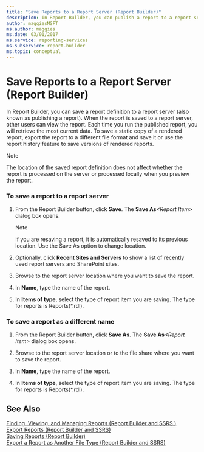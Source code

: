 ```yaml
---
title: "Save Reports to a Report Server (Report Builder)"
description: In Report Builder, you can publish a report to a report server. Others can view it. Each time you run the published report, you see the most current data.
author: maggiesMSFT
ms.author: maggies
ms.date: 03/01/2017
ms.service: reporting-services
ms.subservice: report-builder
ms.topic: conceptual
---
```

# Save Reports to a Report Server (Report Builder)
  In Report Builder, you can save a report definition to a report server (also known as publishing a report). When the report is saved to a report server, other users can view the report. Each time you run the published report, you will retrieve the most current data. To save a static copy of a rendered report, export the report to a different file format and save it or use the report history feature to save versions of rendered reports.  
  
> [!NOTE]  
>  The location of the saved report definition does not affect whether the report is processed on the server or processed locally when you preview the report.  
  
### To save a report to a report server  
  
1.  From the Report Builder button, click **Save**. The **Save As**_\<Report Item>_ dialog box opens.  
  
    > [!NOTE]  
    >  If you are resaving a report, it is automatically resaved to its previous location. Use the Save As option to change location.  
  
2.  Optionally, click **Recent Sites and Servers** to show a list of recently used report servers and SharePoint sites.  
  
3.  Browse to the report server location where you want to save the report.  
  
4.  In **Name**, type the name of the report.  
  
5.  In **Items of type**, select the type of report item you are saving. The type for reports is Reports(*.rdl).  
  
### To save a report as a different name  
  
1.  From the Report Builder button, click **Save As**. The **Save As**_\<Report Item>_ dialog box opens.  
  
2.  Browse to the report server location or to the file share where you want to save the report.  
  
3.  In **Name**, type the name of the report.  
  
4.  In **Items of type**, select the type of report item you are saving. The type for reports is Reports(*.rdl).  
  
## See Also  
 [Finding, Viewing, and Managing Reports &#40;Report Builder and SSRS &#41;](../../reporting-services/report-builder/finding-viewing-and-managing-reports-report-builder-and-ssrs.md)   
 [Export Reports &#40;Report Builder and SSRS&#41;](../../reporting-services/report-builder/export-reports-report-builder-and-ssrs.md)   
 [Saving Reports &#40;Report Builder&#41;](../../reporting-services/report-builder/saving-reports-report-builder.md)   
 [Export a Report as Another File Type &#40;Report Builder and SSRS&#41;](/previous-versions/sql/)  
  
